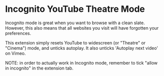 Incognito YouTube Theatre Mode
======================
Incognito mode is great when you want to browse with a clean slate. However, this also means that all websites you visit will have forgotten your preferences.

This extension simply resets YouTube to widescreen (or "Theatre" or "Cinema") mode, and unticks autoplay.
It also unticks 'Autoplay next video' on Vimeo.

NOTE: in order to actually work in Incognito mode, remember to tick "allow in incognito" in the extension tab.
